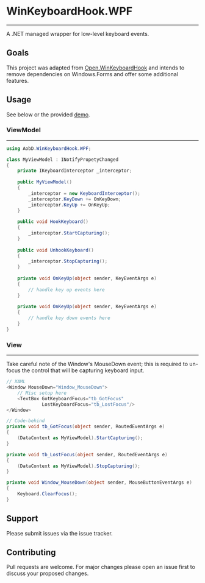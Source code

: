 # WinKeyboardHook.WPF
---
A .NET managed wrapper for low-level keyboard events.

## Goals
This project was adapted from [Open.WinKeyboardHook](https://github.com/lontivero/Open.WinKeyboardHook) and intends to remove dependencies on Windows.Forms and offer some additional features.

## Usage
See below or the provided [demo](src/AobD.WinKeyboardHook.Demo/).

### ViewModel
---
```c#
using AobD.WinKeyboardHook.WPF;

class MyViewModel : INotifyPropetyChanged
{
    private IKeyboardInterceptor _interceptor;
    
    public MyViewModel()
    {
        _interceptor = new KeyboardInterceptor();
        _interceptor.KeyDown += OnKeyDown;
        _interceptor.KeyUp += OnKeyUp;
    }
    
    public void HookKeyboard()
    {
        _interceptor.StartCapturing();
    }
    
    public void UnhookKeyboard()
    {
        _interceptor.StopCapturing();
    }
    
    private void OnKeyUp(object sender, KeyEventArgs e)
    {
        // handle key up events here
    }
    
    private void OnKeyUp(object sender, KeyEventArgs e)
    {
        // handle key down events here
    }
}   
```

### View
---
Take careful note of the Window's MouseDown event; this is required to un-focus the control that will be capturing keyboard input.

```c#
// XAML
<Window MouseDown="Window_MouseDown">
    // Misc setup here
    <TextBox GotKeyboardFocus="tb_GotFocus"
             LostKeyboardFocus="tb_LostFocus"/>
</Window>

// Code-behind
private void tb_GotFocus(object sender, RoutedEventArgs e)
{
    (DataContext as MyViewModel).StartCapturing();
}

private void tb_LostFocus(object sender, RoutedEventArgs e)
{
    (DataContext as MyViewModel).StopCapturing();
}

private void Window_MouseDown(object sender, MouseButtonEventArgs e)
{
    Keyboard.ClearFocus();
}
```
## Support
Please submit issues via the issue tracker.

## Contributing
Pull requests are welcome. For major changes please open an issue first to discuss your proposed changes.
